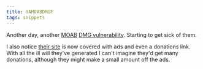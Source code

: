 ```yaml
---
title: YAMOABDMGF
tags: snippets
---
```


Another day, another [MOAB](http://wincent.dev/a/about/wincent/weblog/archives/apple/moab/) [DMG vulnerability](http://projects.info-pull.com/moab/MOAB-12-01-2007.html). Starting to get sick of them.

I also notice [their site](http://projects.info-pull.com/moab/) is now covered with ads and even a donations link. With all the ill will they've generated I can't imagine they'd get many donations, although they might make a small amount off the ads.
